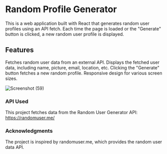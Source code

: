 # Random Profile Generator

This is a web application built with React that generates random user profiles using an API fetch. Each time the page is loaded or the "Generate" button is clicked, a new random user profile is displayed.

## Features

Fetches random user data from an external API.
Displays the fetched user data, including name, picture, email, location, etc.
Clicking the "Generate" button fetches a new random profile.
Responsive design for various screen sizes.

![Screenshot (59)](https://github.com/JOSHIKA21/random-profile-generator/assets/106980007/21bc29e0-2623-403d-9599-e4f1ec0bc2fb)



### API Used

This project fetches data from the Random User Generator API: https://randomuser.me/

### Acknowledgments

The project is inspired by randomuser.me, which provides the random user data API.


